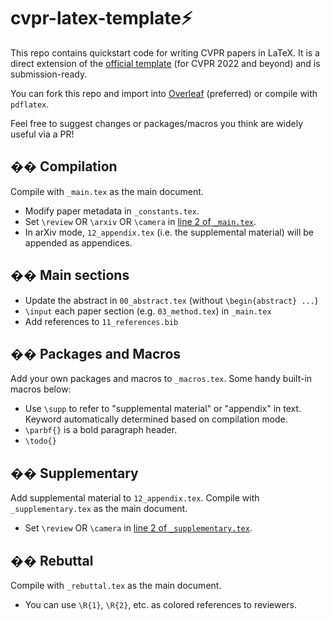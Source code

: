 # cvpr-latex-template⚡

This repo contains quickstart code for writing CVPR papers in LaTeX. It is a direct extension of the [official template](https://github.com/MCG-NKU/CVPR_Template) (for CVPR 2022 and beyond) and is submission-ready.

You can fork this repo and import into [Overleaf](https://www.overleaf.com) (preferred) or compile with `pdflatex`.

Feel free to suggest changes or packages/macros you think are widely useful via a PR!

## �� Compilation

Compile with `_main.tex` as the main document.

- Modify paper metadata in `_constants.tex`.
- Set `\review` OR `\arxiv` OR `\camera` in [line 2 of `_main.tex`](https://github.com/apoorvkh/cvpr-latex-template/blob/main/_main.tex#L2).
- In arXiv mode, `12_appendix.tex` (i.e. the supplemental material) will be appended as appendices.

## �� Main sections

- Update the abstract in `00_abstract.tex` (without `\begin{abstract} ...`)
- `\input` each paper section (e.g. `03_method.tex`) in `_main.tex`
- Add references to `11_references.bib`

## �� Packages and Macros

Add your own packages and macros to `_macros.tex`. Some handy built-in macros below:

- Use `\supp` to refer to "supplemental material" or "appendix" in text. Keyword automatically determined based on compilation mode.
- `\parbf{}` is a bold paragraph header.
- `\todo{}`

## �� Supplementary

Add supplemental material to `12_appendix.tex`. Compile with `_supplementary.tex` as the main document.

- Set `\review` OR `\camera` in [line 2 of `_supplementary.tex`](https://github.com/apoorvkh/cvpr-latex-template/blob/main/_supplementary.tex#L2).

## �� Rebuttal

Compile with `_rebuttal.tex` as the main document.

- You can use `\R{1}`, `\R{2}`, etc. as colored references to reviewers.